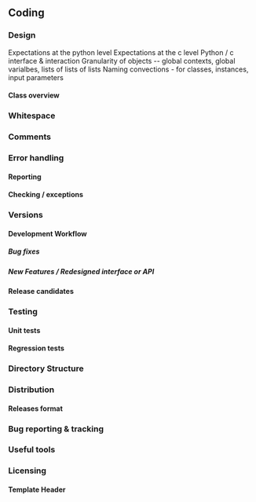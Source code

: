 
## Coding

### Design
Expectations at the python level
Expectations at the c level
Python / c interface & interaction
Granularity of objects -- global contexts, global varialbes, lists of lists of lists
Naming convections - for classes, instances, input parameters
#### Class overview


### Whitespace

### Comments

### Error handling
#### Reporting
#### Checking / exceptions

### Versions
#### Development Workflow
##### Bug fixes
##### New Features / Redesigned interface or API
#### Release candidates 

### Testing
#### Unit tests
#### Regression tests

### Directory Structure

### Distribution
#### Releases format

### Bug reporting & tracking

### Useful tools

### Licensing 
#### Template Header